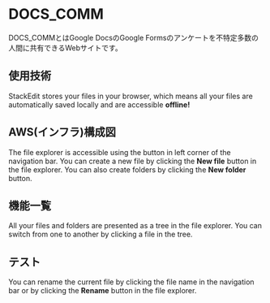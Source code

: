 # DOCS_COMM

DOCS_COMMとはGoogle DocsのGoogle Formsのアンケートを不特定多数の人間に共有できるWebサイトです。


## 使用技術

StackEdit stores your files in your browser, which means all your files are automatically saved locally and are accessible **offline!**

## AWS(インフラ)構成図

The file explorer is accessible using the button in left corner of the navigation bar. You can create a new file by clicking the **New file** button in the file explorer. You can also create folders by clicking the **New folder** button.

## 機能一覧

All your files and folders are presented as a tree in the file explorer. You can switch from one to another by clicking a file in the tree.

## テスト

You can rename the current file by clicking the file name in the navigation bar or by clicking the **Rename** button in the file explorer.
